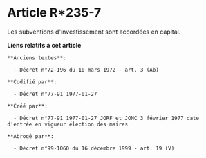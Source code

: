 # Article R*235-7

Les subventions d'investissement sont accordées en capital.

**Liens relatifs à cet article**

	**Anciens textes**:

	  - Décret n°72-196 du 10 mars 1972 - art. 3 (Ab)

	**Codifié par**:

	  - Décret n°77-91 1977-01-27

	**Créé par**:

	  - Décret n°77-91 1977-01-27 JORF et JONC 3 février 1977 date d'entrée en vigueur élection des maires

	**Abrogé par**:

	  - Décret n°99-1060 du 16 décembre 1999 - art. 19 (V)
